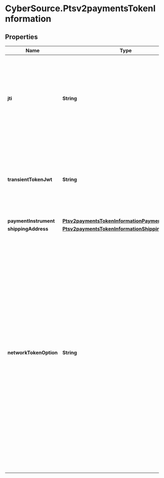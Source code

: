# CyberSource.Ptsv2paymentsTokenInformation

## Properties
Name | Type | Description | Notes
------------ | ------------- | ------------- | -------------
**jti** | **String** | TMS Transient Token, 64 hexadecimal id value representing captured payment credentials (including Sensitive Authentication Data, e.g. CVV).  | [optional] 
**transientTokenJwt** | **String** | Flex API Transient Token encoded as JWT (JSON Web Token), e.g. Flex microform or Unified Payment checkout result.  | [optional] 
**paymentInstrument** | [**Ptsv2paymentsTokenInformationPaymentInstrument**](Ptsv2paymentsTokenInformationPaymentInstrument.md) |  | [optional] 
**shippingAddress** | [**Ptsv2paymentsTokenInformationShippingAddress**](Ptsv2paymentsTokenInformationShippingAddress.md) |  | [optional] 
**networkTokenOption** | **String** | Indicates whether a payment network token associated with a TMS token should be used for authorization. This field can contain one of following values:  - &#x60;ignore&#x60;: Use a tokenized card number for an authorization, even if the TMS token has an associated payment network token. - &#x60;prefer&#x60;: (Default) Use an associated payment network token for an authorization if the TMS token has one; otherwise, use the tokenized card number.  | [optional] 


